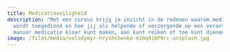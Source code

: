 ```yaml
---
title: Medicatieveiligheid
description: "Met een cursus krijg je inzicht in de redenen waarom medicatie
  wordt toegediend en hoe jij als helpende of verzorgende op een verantwoorde
  manier medicatie klaar kunt maken, aan kunt reiken of toe kunt dienen. "
image: /files/media/volodymyr-hryshchenko-m1Hq4ibP9rc-unsplash.jpg
---
```

